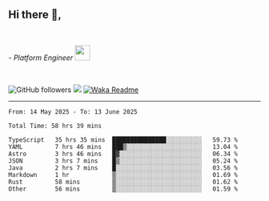 <h2>Hi there  👋,</h2> </br>

<p><em>- Platform Engineer <img src="https://media.giphy.com/media/WUlplcMpOCEmTGBtBW/giphy.gif" width="30"> 
</em></p></br>


<!--[![Linkedin: prandogabriel](https://img.shields.io/badge/-prandogabriel-blue?style=flat-square&logo=Linkedin&logoColor=white&link=https://www.linkedin.com/in/prandogabriel/)](https://www.linkedin.com/in/prandogabriel)-->
![GitHub followers](https://img.shields.io/github/followers/prandogabriel?label=Follow&style=social)
![](https://komarev.com/ghpvc/?username=prandogabriel)
[![Waka Readme](https://github.com/prandogabriel/prandogabriel/actions/workflows/update-stats.yml.yml/badge.svg)](https://github.com/prandogabriel/prandogabriel/actions/workflows/update-stats.yml.yml)

---

<!--START_SECTION:waka-->

```golang
From: 14 May 2025 - To: 13 June 2025

Total Time: 58 hrs 39 mins

TypeScript   35 hrs 35 mins  ███████████████░░░░░░░░░░   59.73 %
YAML         7 hrs 46 mins   ███▒░░░░░░░░░░░░░░░░░░░░░   13.04 %
Astro        3 hrs 46 mins   █▓░░░░░░░░░░░░░░░░░░░░░░░   06.34 %
JSON         3 hrs 7 mins    █▒░░░░░░░░░░░░░░░░░░░░░░░   05.24 %
Java         2 hrs 7 mins    █░░░░░░░░░░░░░░░░░░░░░░░░   03.56 %
Markdown     1 hr            ▒░░░░░░░░░░░░░░░░░░░░░░░░   01.69 %
Rust         58 mins         ▒░░░░░░░░░░░░░░░░░░░░░░░░   01.62 %
Other        56 mins         ▒░░░░░░░░░░░░░░░░░░░░░░░░   01.59 %
```

<!--END_SECTION:waka-->
